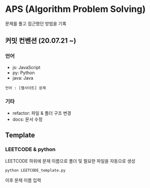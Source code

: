 # APS (Algorithm Problem Solving)

문제를 풀고 접근했던 방법을 기록

## 커밋 컨벤션 (20.07.21 ~)

### 언어

- js: JavaScript
- py: Python
- java: Java

```text
언어 : [웹사이트] 문제
```

### 기타

- refactor: 파일 & 폴더 구조 변경
- docs: 문서 수정

## Template

### LEETCODE & python

LEETCODE 하위에 문제 이름으로 폴더 및 필요한 파일을 자동으로 생성

```bash
python LEETCODE_template.py
```

이후 문제 이름 입력
